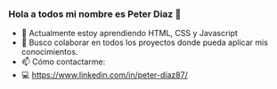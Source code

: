 ### Hola a todos mi nombre es Peter Diaz 👋

- 🌱 Actualmente estoy aprendiendo HTML, CSS y Javascript
- 👯 Busco colaborar en todos los proyectos donde pueda aplicar mis conocimientos.
- 📫 Cómo contactarme:
- 💻 https://www.linkedin.com/in/peter-díaz87/
